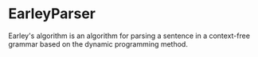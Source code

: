 # EarleyParser

Earley's algorithm is an algorithm for parsing a sentence in a context-free grammar based on the dynamic programming method.
